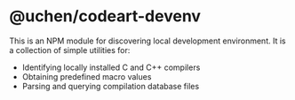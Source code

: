 # @uchen/codeart-devenv

This is an NPM module for discovering local development environment. It is 
a collection of simple utilities for:
- Identifying locally installed C and C++ compilers
- Obtaining predefined macro values
- Parsing and querying compilation database files
